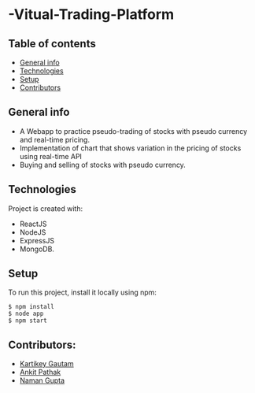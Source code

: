 # -Vitual-Trading-Platform



## Table of contents
* [General info](#general-info)
* [Technologies](#technologies)
* [Setup](#setup)
* [Contributors](#contributors)

## General info
* A Webapp to practice pseudo-trading of stocks with pseudo currency and real-time pricing. 
* Implementation of chart that shows variation in the pricing of stocks using real-time API
* Buying and selling of stocks with pseudo currency.

## Technologies
Project is created with:
* ReactJS
* NodeJS
* ExpressJS
* MongoDB.
	
## Setup
To run this project, install it locally using npm:

```
$ npm install
$ node app
$ npm start
```

## Contributors:

- [Kartikey Gautam](https://github.com/kartikey-gautam14)
- [Ankit Pathak](https://github.com/ankitpathak6199)
- [Naman Gupta](https://github.com/naman1606)
